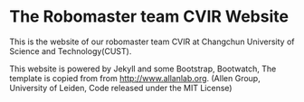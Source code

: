 # The Robomaster team CVIR Website

This is the website of our robomaster team CVIR at Changchun University of Science and Technology(CUST).

This website is powered by Jekyll and some Bootstrap, Bootwatch, The template is copied from from http://www.allanlab.org. (Allen Group, University of Leiden, Code released under the MIT License)
